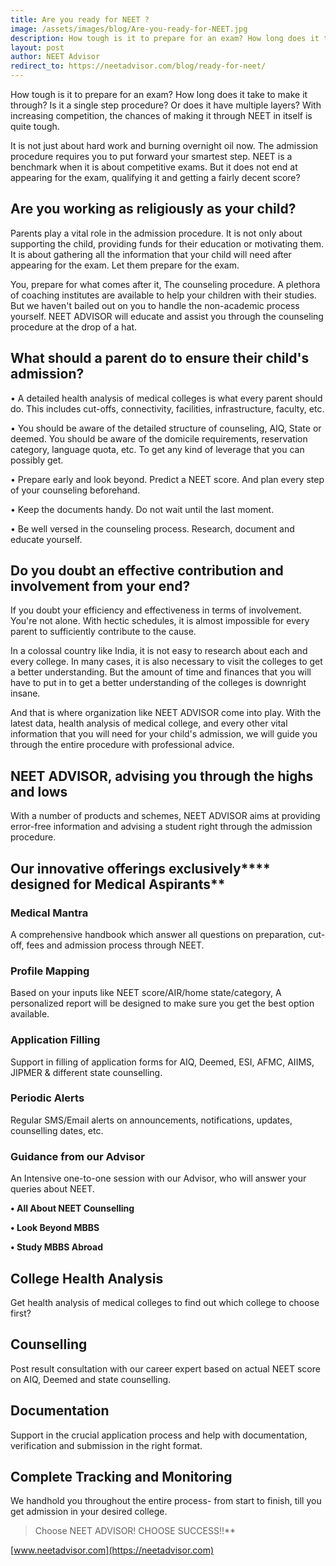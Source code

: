 ```yaml
---
title: Are you ready for NEET ?
image: /assets/images/blog/Are-you-ready-for-NEET.jpg
description: How tough is it to prepare for an exam? How long does it take to make it through? Is it a single step procedure? Or does it have multiple layers? With increasing competition, the chances of making it through NEET in itself is quite tough. It is not just about hard work and burning overnight oil now.
layout: post
author: NEET Advisor
redirect_to: https://neetadvisor.com/blog/ready-for-neet/
---
```


How tough is it to prepare for an exam? How long does it take to make it through? Is it a single step procedure? Or does it have multiple layers? With increasing competition, the chances of making it through NEET in itself is quite tough. 

It is not just about hard work and burning overnight oil now. The admission procedure requires you to put forward your smartest step. NEET is a benchmark when it is about competitive exams. But it does not end at appearing for the exam, qualifying it and getting a fairly decent score?

## Are you working as religiously as your child?

Parents play a vital role in the admission procedure. It is not only about supporting the child, providing funds for their education or motivating them. It is about gathering all the information that your child will need after appearing for the exam. Let them prepare for the exam. 

You, prepare for what comes after it, The counseling procedure. A plethora of coaching institutes are available to help your children with their studies. But we haven&#39;t bailed out on you to handle the non-academic process yourself. NEET ADVISOR will educate and assist you through the counseling procedure at the drop of a hat.

## What should a parent do to ensure their child&#39;s admission?

• A detailed health analysis of medical colleges is what every parent should do. This includes cut-offs, connectivity, facilities, infrastructure, faculty, etc.

• You should be aware of the detailed structure of counseling, AIQ, State or deemed. You should be aware of the domicile requirements, reservation category, language quota, etc. To get any kind of leverage that you can possibly get.

• Prepare early and look beyond. Predict a NEET score. And plan every step of your counseling beforehand.

• Keep the documents handy. Do not wait until the last moment.

• Be well versed in the counseling process. Research, document and educate yourself.

## Do you doubt an effective contribution and involvement from your end?

If you doubt your efficiency and effectiveness in terms of involvement. You&#39;re not alone. With hectic schedules, it is almost impossible for every parent to sufficiently contribute to the cause. 

In a colossal country like India, it is not easy to research about each and every college. In many cases, it is also necessary to visit the colleges to get a better understanding. But the amount of time and finances that you will have to put in to get a better understanding of the colleges is downright insane. 

And that is where organization like NEET ADVISOR come into play. With the latest data, health analysis of medical college, and every other vital information that you will need for your child&#39;s admission, we will guide you through the entire procedure with professional advice.

## NEET ADVISOR, advising you through the highs and lows

With a number of products and schemes, NEET ADVISOR aims at providing error-free information and advising a student right through the admission procedure.

## Our innovative offerings exclusively**** designed for Medical Aspirants**

### Medical Mantra

A comprehensive handbook which answer all questions on preparation, cut-off, fees and admission process through NEET.

### Profile Mapping

Based on your inputs like NEET score/AIR/home state/category, A personalized report will be designed to make sure you get the best option available.

### Application Filling

Support in filling of application forms for AIQ, Deemed, ESI, AFMC, AIIMS, JIPMER &amp; different state counselling.

### Periodic Alerts

Regular SMS/Email alerts on announcements, notifications, updates, counselling dates, etc.

### Guidance from our Advisor

An Intensive one-to-one session with our Advisor, who will answer your queries about NEET.

**• All About NEET Counselling**

**• Look Beyond MBBS**

**• Study MBBS Abroad**

## College Health Analysis

Get health analysis of medical colleges to find out which college to choose first?

## Counselling

Post result consultation with our career expert based on actual NEET score on AIQ, Deemed and state counselling.

## Documentation

Support in the crucial application process and help with documentation, verification and submission in the right format.

## Complete Tracking and Monitoring

We handhold you throughout the entire process- from start to finish, till you get admission in your desired college.




> Choose NEET ADVISOR! CHOOSE SUCCESS!!**

[www.neetadvisor.com](https://neetadvisor.com)
